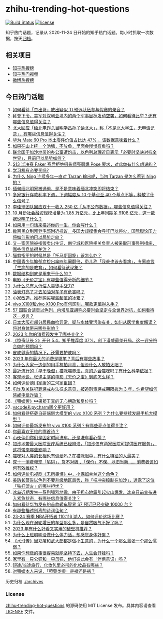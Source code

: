 # zhihu-trending-hot-questions

[![Build Status](https://github.com/justjavac/zhihu-trending-hot-questions/workflows/ci/badge.svg?branch=master)](https://github.com/justjavac/zhihu-trending-hot-questions/actions)
[![license](https://img.shields.io/github/license/justjavac/zhihu-trending-hot-questions)](https://github.com/justjavac/zhihu-trending-hot-questions/blob/master/LICENSE)

知乎热门话题，记录从 2020-11-24
日开始的知乎热门话题。每小时抓取一次数据，按天[归档](./archives)。

## 相关项目

- [知乎热搜榜](https://github.com/justjavac/zhihu-trending-top-search)
- [知乎热门视频](https://github.com/justjavac/zhihu-trending-hot-video)
- [微博热搜榜](https://github.com/justjavac/weibo-trending-hot-search)

## 今日热门话题

<!-- BEGIN -->
<!-- 最后更新时间 Tue Nov 14 2023 02:13:23 GMT+0800 (China Standard Time) -->

1. [如何看待「杰出哥」放出疑似 TI 预选队伍参与假赛的录音？](https://www.zhihu.com/question/630003357)
1. [拜登下令，美军对叙利亚境内的两个军事目标发动空袭，如何看待此举？还有哪些信息值得关注？](https://www.zhihu.com/question/629990591)
1. [北大回应「缅北电诈头目明学昌孙子读北大」，称「不是北大学生，无申请记录」，有哪些信息值得关注？](https://www.zhihu.com/question/630002968)
1. [华为 Mate 60 Pro 本土零件价值占比达 47% ，该数据意味着什么？](https://www.zhihu.com/question/629990781)
1. [如果在山上挖一个池塘，不放鱼，里面会慢慢有鱼吗？](https://www.zhihu.com/question/436758812)
1. [联合国于加沙地带的办公室遭炮击，以色列总理近日表示「必要时坚决对抗全世界」，目前巴以局势如何？](https://www.zhihu.com/question/629944713)
1. [S13 半决赛 Faker 赛后拒绝摄影师亮弱爆 Pose 要求，对此你有什么想说的？](https://www.zhihu.com/question/630007631)
1. [学习机有必要买吗?](https://www.zhihu.com/question/548535184)
1. [为什么 Ning 连续多年一直对 Tarzan 输出呢，当初 Tarzan 是怎么惹到 Ning 的？](https://www.zhihu.com/question/629851427)
1. [缅甸缅北明家被通缉，是不是意味着缅北冲突即将结束？](https://www.zhihu.com/question/629924710)
1. [多家银行存款利率下调，下调幅度从 10 个基点至 40 个基点不等，释放了什么信号？](https://www.zhihu.com/question/630041299)
1. [李佳琦团队回应双十一收入 250 亿「从不公布数据」，哪些信息值得关注？](https://www.zhihu.com/question/630007735)
1. [10 月份社会融资规模增量为 1.85 万亿元，比上年同期多 9108 亿元，这一数据说明了什么？](https://www.zhihu.com/question/630038759)
1. [如果用一句话来描述你的一生，你会写什么？](https://www.zhihu.com/question/629137152)
1. [数百民众到拜登宅邸附近抗议，多国大规模集会呼吁巴以停火，国际舆论压力将如何影响巴以局势走向？](https://www.zhihu.com/question/629993688)
1. [又一家医院被指贩卖出生证，南宁城和医院相关负责人被采取刑事强制措施，哪些信息值得关注？](https://www.zhihu.com/question/630014908)
1. [猫剪指甲的时候总是「托马斯回旋」该怎么办？](https://www.zhihu.com/question/629248609)
1. [中国青少年抑郁症检出率四年间翻倍，患儿称「我爸也该去看病」，专家直言「生病的是教育」，如何看待该现象？](https://www.zhihu.com/question/630001362)
1. [数据结构到底是用来干什么的？](https://www.zhihu.com/question/424194778)
1. [电影《无价之宝》有哪些值得分析的细节？](https://www.zhihu.com/question/629566206)
1. [为什么总有人低估人类徒手战力?](https://www.zhihu.com/question/623561639)
1. [油表灯亮了才去加油对车子有危害吗？](https://www.zhihu.com/question/583889684)
1. [小家改造，推荐购买哪些超值的冰箱？](https://www.zhihu.com/question/627937939)
1. [vivo X100和vivo X100 Pro有何区别，哪款更值得入手？](https://www.zhihu.com/question/629729474)
1. [57 国联合谴责以色列，内塔尼亚胡称必要时会坚定与全世界对抗，如何看待这一发言？](https://www.zhihu.com/question/629938163)
1. [日本大阪府部分居民血检异常，疑与水体受污染有关，如何从医学角度解读？将对身体带来哪些影响？](https://www.zhihu.com/question/629998848)
1. [2023 年你的消费观发生了哪些变化？](https://www.zhihu.com/question/629358720)
1. [《惊奇队长 2》开分 5.4，知乎推荐度 37%，创下漫威最差开局，这一评分符合你的预期吗？](https://www.zhihu.com/question/629838237)
1. [皮肤健康的情况下，还需要护肤吗？](https://www.zhihu.com/question/625913056)
1. [2023 年你最大的消费是哪笔？背后有哪些故事？](https://www.zhihu.com/question/629358146)
1. [为什么大家一边倒的用手机拍月亮，但没什么人敢拍太阳？](https://www.zhihu.com/question/629985977)
1. [最近流行的「早干晚湿」猫咪喂养法，真的适合猫咪吗？有什么科学依据？](https://www.zhihu.com/question/628944816)
1. [客观地说，张译主演的电影《无价之宝》到底怎么样？](https://www.zhihu.com/question/629565849)
1. [如何评价德川家康的三河家臣团？](https://www.zhihu.com/question/628786370)
1. [电诈及关联犯罪惩戒办法征求意见，被追刑责惩戒期限拟为 3 年，你希望如何惩戒电信诈骗？](https://www.zhihu.com/question/630021986)
1. [《甄嬛传》中果郡王真的无心朝政和皇位吗？](https://www.zhihu.com/question/628885323)
1. [vscode和pycharm哪个更好用？](https://www.zhihu.com/question/305437193)
1. [如何看待搭载自研端侧大模型的 vivo X100 系列？为什么要持续发展手机大模型？](https://www.zhihu.com/question/629986815)
1. [如何评价最新发布的 vivo X100 系列？有哪些亮点值得关注？](https://www.zhihu.com/question/629986146)
1. [你最喜欢王维的哪首诗？](https://www.zhihu.com/question/629793673)
1. [小伙伴们你们是固定时间洗车，还是洗车看心情？](https://www.zhihu.com/question/629697412)
1. [加沙地带最大医院医疗系统已经崩溃，「加沙仅有两家医院可提供医疗服务」，这将带来哪些影响？](https://www.zhihu.com/question/629990600)
1. [猫咪对人类的长相也有偏爱吗？在猫咪眼中，有什么特征的人最美？](https://www.zhihu.com/question/628945771)
1. [双十一消费频现「陷阱」，货不对版 、「保价」不保、以旧当新…… 消费者该如何有效维权？](https://www.zhihu.com/question/630002914)
1. [如何评价电视剧《无所畏惧》中，小保姆兰兰这个角色？](https://www.zhihu.com/question/629240452)
1. [美防长警告以色列不要升级地区局势，称「把冲突控制在加沙」，透露了这位「铁杆盟友」的哪些担忧？](https://www.zhihu.com/question/629992741)
1. [冰岛近期发生一系列强烈地震，由于担心地震引起火山爆发，冰岛日前宣布进入紧急状态，有哪些信息值得关注？](https://www.zhihu.com/question/629942619)
1. [如何看待华为发布的首款轿车智界 S7 预订已经突破 10000 台？](https://www.zhihu.com/question/630021887)
1. [有哪些描述别离的诗词佳句？](https://www.zhihu.com/question/630016423)
1. [23-24 赛季 NBA开拓者 110:116 湖人，如何评价这场比赛？](https://www.zhihu.com/question/629995874)
1. [为什么现在涡轮增压的车型那么多，是自然吸气不好了吗？](https://www.zhihu.com/question/629238483)
1. [2023 年有什么好看又实用的破壁机推荐？](https://www.zhihu.com/question/627943220)
1. [为什么上班明明没做什么体力活，却感觉身体好累？](https://www.zhihu.com/question/630011625)
1. [《水浒传》里郑屠和武大郎都是做小生意的，为什么一个那么嚣张一个那么懦弱？](https://www.zhihu.com/question/629957905)
1. [如果你想做的事很容易就能坚持下去，人生会开挂吗？](https://www.zhihu.com/question/629602417)
1. [家里有一只公猫和一只母猫，他们彼此会有「伴侣意识」吗？](https://www.zhihu.com/question/628667664)
1. [短途/长途旅行，化妆包里必带的化妆品有哪些？](https://www.zhihu.com/question/322991154)
1. [对甄嬛本人来说，「菀菀类卿」是福还是祸？](https://www.zhihu.com/question/628400915)

<!-- END -->

历史归档 [./archives](./archives)

### License

[zhihu-trending-hot-questions](https://github.com/justjavac/zhihu-trending-hot-questions)
的源码使用 MIT License 发布。具体内容请查看 [LICENSE](./LICENSE) 文件。
